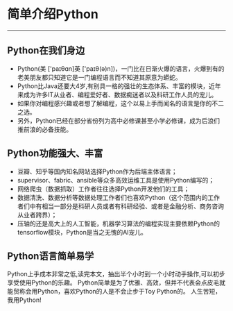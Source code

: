 # 简单介绍Python

---

## Python在我们身边

- Python\(美 \['paɪθɑn\]英 \['paɪθ\(ə\)n\]\)，一门比在日渐火爆的语言，火爆到有的老美朋友都只知道它是一门编程语言而不知道其原意为蟒蛇。  
- Python比Java还要大4岁,有别具一格的强壮的生态体系、丰富的模块，近年来成为许多IT从业者、编程爱好者、数据痴迷者以及科研工作人员的宠儿。  
- 如果你对编程感兴趣或者想了解编程，这个以易上手而闻名的语言是你的不二之选。
- 另外，Python已经在部分省份列为高中必修课甚至小学必修课，成为后浪们推前浪的必备技能。

## Python功能强大、丰富

* 豆瓣、知乎等国内知名网站选择Python作为后端主体语言；
* supervisor、fabric、ansible等众多高效运维工具是使用Python编写的；
* 网络爬虫（数据抓取）工作者往往选择Python开发他们的工具；
* 数据清洗、数据分析等数据处理工作者们也喜欢Python（这个范围内的工作者们中有相当一部分是科研人员或者有科研经验、或者是金融分析、商务咨询从业者跨界）；
* 压轴的还是高大上的人工智能，机器学习算法的编程实现主要依赖Python的tensorflow模块，Python是当之无愧的AI宠儿。

## Python语言简单易学

Python上手成本非常之低,读完本文，抽出半个小时到一个小时动手操作,可以初步享受使用Python的乐趣。
Python简单是为了优雅、高效，但并不代表会点皮毛就能贸称会用Python，喜欢Python的人是不会止步于Toy Python的。
人生苦短，我用Python!

